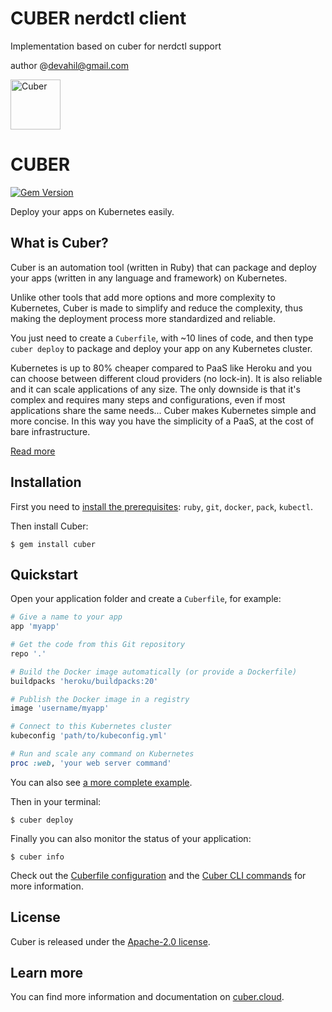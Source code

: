 # CUBER nerdctl client
Implementation based on cuber for nerdctl support

author @devahil@gmail.com

<a href="https://cuber.cloud"><img src="https://cuber.cloud/assets/images/logo.svg" alt="Cuber" height="80" width="80"></a>
  
# CUBER

[![Gem Version](https://badge.fury.io/rb/cuber.svg)](https://badge.fury.io/rb/cuber)

Deploy your apps on Kubernetes easily.

## What is Cuber?

Cuber is an automation tool (written in Ruby) that can package and deploy your apps (written in any language and framework) on Kubernetes.

Unlike other tools that add more options and more complexity to Kubernetes, Cuber is made to simplify and reduce the complexity, thus making the deployment process more standardized and reliable.

You just need to create a `Cuberfile`, with ~10 lines of code, and then type `cuber deploy` to package and deploy your app on any Kubernetes cluster.

Kubernetes is up to 80% cheaper compared to PaaS like Heroku and you can choose between different cloud providers (no lock-in).
It is also reliable and it can scale applications of any size.
The only downside is that it's complex and requires many steps and configurations, even if most applications share the same needs...
Cuber makes Kubernetes simple and more concise.
In this way you have the simplicity of a PaaS, at the cost of bare infrastructure.

[Read more](https://cuber.cloud/docs/overview)

## Installation

First you need to [install the prerequisites](https://cuber.cloud/docs/installation): `ruby`, `git`, `docker`, `pack`, `kubectl`.

Then install Cuber:

```
$ gem install cuber
```

## Quickstart

Open your application folder and create a `Cuberfile`, for example:

```ruby
# Give a name to your app
app 'myapp'

# Get the code from this Git repository
repo '.'

# Build the Docker image automatically (or provide a Dockerfile)
buildpacks 'heroku/buildpacks:20'

# Publish the Docker image in a registry
image 'username/myapp'

# Connect to this Kubernetes cluster
kubeconfig 'path/to/kubeconfig.yml'

# Run and scale any command on Kubernetes
proc :web, 'your web server command'
```

You can also see [a more complete example](https://cuber.cloud/docs/quickstart).

Then in your terminal:

```
$ cuber deploy
```

Finally you can also monitor the status of your application:

```
$ cuber info
```

Check out the [Cuberfile configuration](https://cuber.cloud/docs/cuberfile) and the [Cuber CLI commands](https://cuber.cloud/docs/cli) for more information.

## License

Cuber is released under the [Apache-2.0 license](https://opensource.org/licenses/Apache-2.0).

## Learn more

You can find more information and documentation on [cuber.cloud](https://cuber.cloud).

